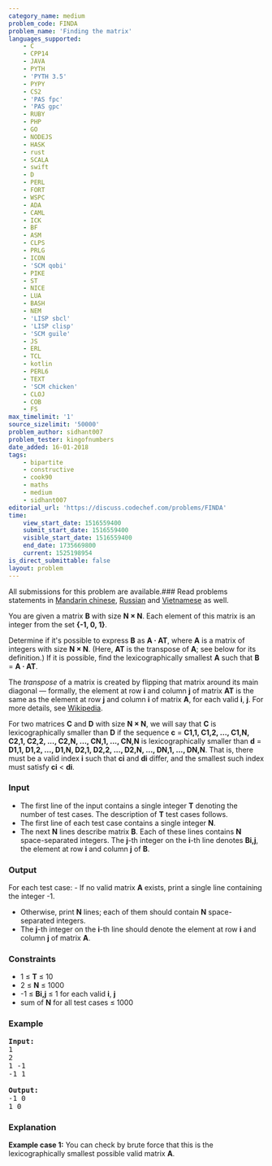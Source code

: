 ```yaml
---
category_name: medium
problem_code: FINDA
problem_name: 'Finding the matrix'
languages_supported:
    - C
    - CPP14
    - JAVA
    - PYTH
    - 'PYTH 3.5'
    - PYPY
    - CS2
    - 'PAS fpc'
    - 'PAS gpc'
    - RUBY
    - PHP
    - GO
    - NODEJS
    - HASK
    - rust
    - SCALA
    - swift
    - D
    - PERL
    - FORT
    - WSPC
    - ADA
    - CAML
    - ICK
    - BF
    - ASM
    - CLPS
    - PRLG
    - ICON
    - 'SCM qobi'
    - PIKE
    - ST
    - NICE
    - LUA
    - BASH
    - NEM
    - 'LISP sbcl'
    - 'LISP clisp'
    - 'SCM guile'
    - JS
    - ERL
    - TCL
    - kotlin
    - PERL6
    - TEXT
    - 'SCM chicken'
    - CLOJ
    - COB
    - FS
max_timelimit: '1'
source_sizelimit: '50000'
problem_author: sidhant007
problem_tester: kingofnumbers
date_added: 16-01-2018
tags:
    - bipartite
    - constructive
    - cook90
    - maths
    - medium
    - sidhant007
editorial_url: 'https://discuss.codechef.com/problems/FINDA'
time:
    view_start_date: 1516559400
    submit_start_date: 1516559400
    visible_start_date: 1516559400
    end_date: 1735669800
    current: 1525198954
is_direct_submittable: false
layout: problem
---
```

All submissions for this problem are available.### Read problems statements in [Mandarin chinese](http://www.codechef.com/download/translated/COOK90/mandarin/FINDA.pdf), [Russian](http://www.codechef.com/download/translated/COOK90/russian/FINDA.pdf) and [Vietnamese](http://www.codechef.com/download/translated/COOK90/vietnamese/FINDA.pdf) as well.

You are given a matrix **B** with size **N × N**. Each element of this matrix is an integer from the set **{-1, 0, 1}**.

Determine if it's possible to express **B** as **A · AT**, where **A** is a matrix of integers with size **N × N**. (Here, **AT** is the transpose of **A**; see below for its definition.) If it is possible, find the lexicographically smallest **A** such that **B** = **A · AT**.

The *transpose* of a matrix is created by flipping that matrix around its main diagonal — formally, the element at row **i** and column **j** of matrix **AT** is the same as the element at row **j** and column **i** of matrix **A**, for each valid **i**, **j**. For more details, see [Wikipedia](https://en.wikipedia.org/wiki/Transpose).

For two matrices **C** and **D** with size **N × N**, we will say that **C** is lexicographically smaller than **D** if the sequence **c** = **C1,1, C1,2, ..., C1,N, C2,1, C2,2, ..., C2,N, ..., CN,1, ..., CN,N** is lexicographically smaller than **d** = **D1,1, D1,2, ..., D1,N, D2,1, D2,2, ..., D2,N, ..., DN,1, ..., DN,N**. That is, there must be a valid index **i** such that **ci** and **di** differ, and the smallest such index must satisfy **ci** < **di**.

### Input

- The first line of the input contains a single integer **T** denoting the number of test cases. The description of **T** test cases follows.
- The first line of each test case contains a single integer **N**.
- The next **N** lines describe matrix **B**. Each of these lines contains **N** space-separated integers. The **j**-th integer on the **i**-th line denotes **Bi,j**, the element at row **i** and column **j** of **B**.

### Output

For each test case: - If no valid matrix **A** exists, print a single line containing the integer -1.
- Otherwise, print **N** lines; each of them should contain **N** space-separated integers.
- The **j**-th integer on the **i**-th line should denote the element at row **i** and column **j** of matrix **A**.

### Constraints

- 1 ≤ **T** ≤ 10
- 2 ≤ **N** ≤ 1000
- -1 ≤ **Bi,j** ≤ 1 for each valid **i**, **j**
- sum of **N** for all test cases ≤ 1000

### Example

<pre><b>Input:</b>
1
2
1 -1
-1 1

<b>Output:</b>
-1 0
1 0
</pre>
### Explanation

**Example case 1:** You can check by brute force that this is the lexicographically smallest possible valid matrix **A**.
